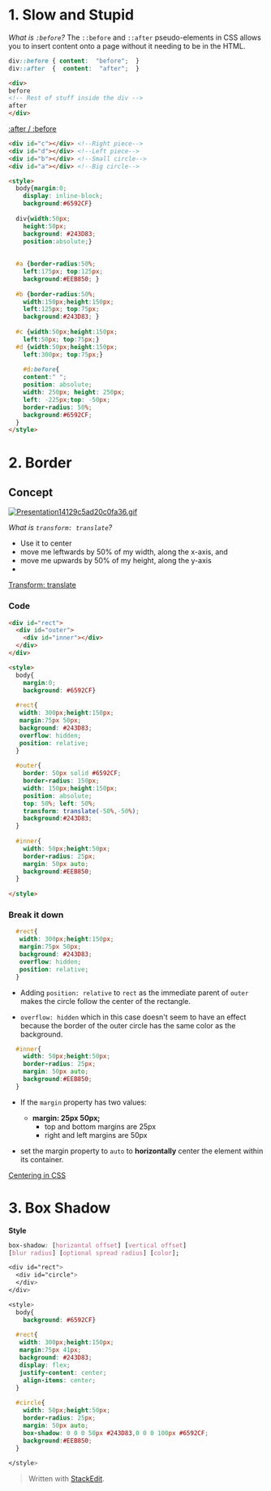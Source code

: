 # 1. Slow and Stupid

*What is `:before`?*
The `::before` and `::after` pseudo-elements in CSS allows you to insert content onto a page without it needing to be in the HTML.
```css
div::before { content:  "before";  }  
div::after  {  content:  "after";  }
```
```html
<div> 
before 
<!-- Rest of stuff inside the div --> 
after 
</div>
```
[:after / :before](https://css-tricks.com/almanac/selectors/a/after-and-before/)
```html
<div id="c"></div> <!--Right piece-->
<div id="d"></div> <!--Left piece-->
<div id="b"></div> <!--Small circle-->
<div id="a"></div> <!--Big circle-->

<style>
  body{margin:0;  
    display: inline-block; 
    background:#6592CF}
  
  div{width:50px;
    height:50px;
    background: #243D83;
    position:absolute;}
  
  
  #a {border-radius:50%; 
    left:175px; top:125px;
    background:#EEB850; }
  
  #b {border-radius:50%; 
    width:150px;height:150px; 
    left:125px; top:75px;
    background:#243D83; }
  
  #c {width:50px;height:150px; 
    left:50px; top:75px;}
  #d {width:50px;height:150px; 
    left:300px; top:75px;}
  
    #d:before{
    content:" ";
    position: absolute;
    width: 250px; height: 250px;
    left: -225px;top: -50px;
  	border-radius: 50%;
	background:#6592CF;
  }
</style>
```

# 2. Border

## Concept
[![Presentation14129c5ad20c0fa36.gif](https://s6.gifyu.com/images/Presentation14129c5ad20c0fa36.gif)](https://gifyu.com/image/yAtg)

*What is `transform: translate`?*
- Use it to center
-   move me leftwards by 50% of my width, along the x-axis, and
-   move me upwards by 50% of my height, along the y-axis
- 
[Transform: translate](https://stackoverflow.com/questions/46184458/transform-translate-50-50/46184660)

### Code
```html
<div id="rect">
  <div id="outer">
    <div id="inner"></div>
  </div>
</div>

<style>
  body{
    margin:0;
    background: #6592CF}
  
  #rect{
   width: 300px;height:150px;
   margin:75px 50px; 
   background: #243D83;
   overflow: hidden;
   position: relative;
  }
  
  #outer{
    border: 50px solid #6592CF;
    border-radius: 150px;
    width: 150px;height:150px;
    position: absolute;
    top: 50%; left: 50%;
    transform: translate(-50%,-50%);
    background:#243D83;
  }
  
  #inner{
    width: 50px;height:50px;
    border-radius: 25px;
    margin: 50px auto;
    background:#EEB850;
  }
  
</style>

```

### Break it down

```css
  #rect{
   width: 300px;height:150px;
   margin:75px 50px; 
   background: #243D83;
   overflow: hidden;
   position: relative;
  }
```

- Adding `position: relative` to `rect` as the immediate parent of `outer` makes the circle follow the center of the rectangle.

- `overflow: hidden` which in this case doesn't seem to have an effect because the border of the outer circle has the same color as the background.

```css
  #inner{
    width: 50px;height:50px;
    border-radius: 25px;
    margin: 50px auto;
    background:#EEB850;
  }
  ```
  
- If the  `margin`  property has two values:
	-   **margin: 25px 50px;**
	    -   top and bottom margins are 25px
	    -   right and left margins are 50px
	    
- set the margin property to `auto` to **horizontally** center the element within its container.

[Centering in CSS](https://css-tricks.com/centering-css-complete-guide/)

# 3. Box Shadow

**Style**
```css
box-shadow: [horizontal offset] [vertical offset] 
[blur radius] [optional spread radius] [color];
```
```css
<div id="rect">
  <div id="circle">
  </div>
</div>

<style>
  body{
    background: #6592CF}
  
  #rect{
   width: 300px;height:150px;
   margin:75px 41px; 
   background: #243D83;
   display: flex; 
   justify-content: center;
    align-items: center;
  }
  
  #circle{
    width: 50px;height:50px;
    border-radius: 25px;
    margin: 50px auto;
    box-shadow: 0 0 0 50px #243D83,0 0 0 100px #6592CF;
    background:#EEB850;
  }
  
</style>
```

> Written with [StackEdit](https://stackedit.io/).

<!--stackedit_data:
eyJoaXN0b3J5IjpbLTk0NjAzNDcxNCwtMjg5NjQwMzQ5LC0xMT
IxNzA4MTMsMTM2NTQ1NDQzOSwxMzA1MjMzNTgzLC0xMDY1MDI2
NjE0LC0xMjMxMzg2MTE5XX0=
-->
